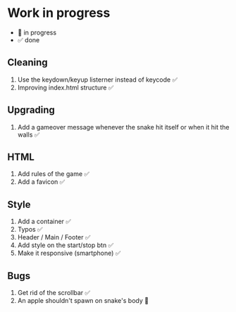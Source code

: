 # Work in progress

- 🚀  in progress
- ✅  done  

## Cleaning  

1. Use the keydown/keyup listerner instead of keycode ✅  
2. Improving index.html structure ✅

## Upgrading

1. Add a gameover message whenever the snake hit itself or when it hit the walls ✅  

## HTML  

1. Add rules of the game ✅  
2. Add a favicon ✅  

## Style  

1. Add a container ✅
2. Typos ✅  
3. Header / Main / Footer ✅  
4. Add style on  the start/stop btn ✅  
5. Make it responsive (smartphone) ✅  

## Bugs  

1. Get rid of the scrollbar ✅  
2. An apple shouldn't spawn on snake's body 🚀  
